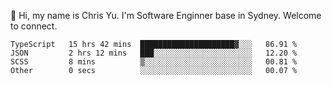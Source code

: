 👋 Hi, my name is Chris Yu. I'm Software Enginner base in Sydney. Welcome to connect.

<!--START_SECTION:waka-->

```text
TypeScript   15 hrs 42 mins  █████████████████████▓░░░   86.91 %
JSON         2 hrs 12 mins   ███░░░░░░░░░░░░░░░░░░░░░░   12.20 %
SCSS         8 mins          ▒░░░░░░░░░░░░░░░░░░░░░░░░   00.81 %
Other        0 secs          ░░░░░░░░░░░░░░░░░░░░░░░░░   00.07 %
```

<!--END_SECTION:waka-->
